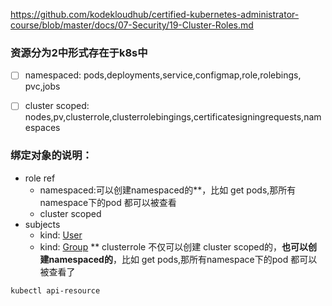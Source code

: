 https://github.com/kodekloudhub/certified-kubernetes-administrator-course/blob/master/docs/07-Security/19-Cluster-Roles.md

### 资源分为2中形式存在于k8s中
* [ ] namespaced:
    pods,deployments,service,configmap,role,rolebings,
    pvc,jobs
* [ ] cluster scoped:
    nodes,pv,clusterrole,clusterrolebingings,certificatesigningrequests,namespaces


### 绑定对象的说明：
* role ref
    * namespaced:可以创建namespaced的**，比如 get pods,那所有namespace下的pod 都可以被查看
    * cluster scoped
* subjects
    * kind: [User](cluster-admin-role-binding.yaml)
    * kind: [Group](more/binding.yaml)
**
clusterrole 不仅可以创建 cluster scoped的，**也可以创建namespaced的**，比如 get pods,那所有namespace下的pod 都可以被查看了

```
kubectl api-resource
```
 
